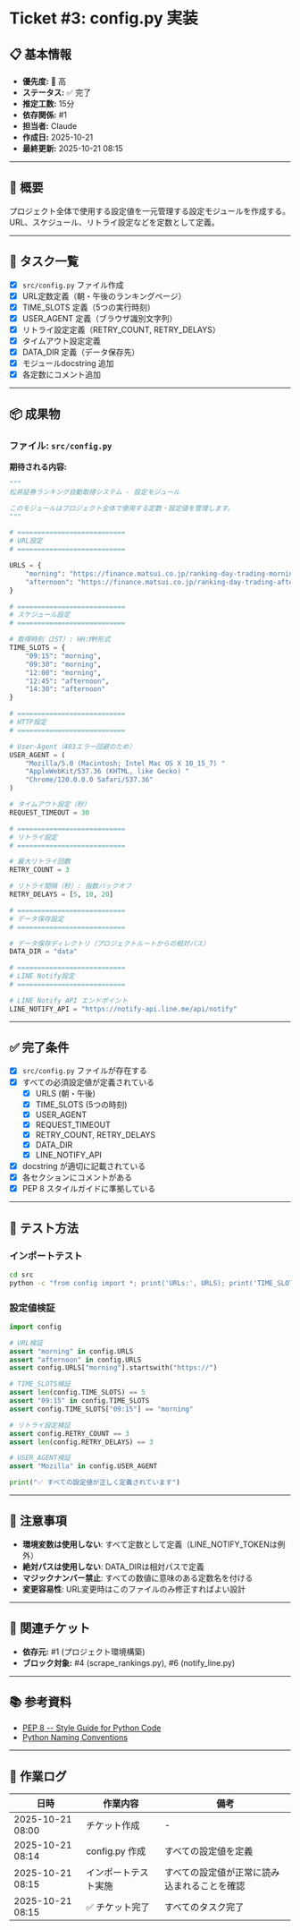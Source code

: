 # Ticket #3: config.py 実装

## 📋 基本情報

- **優先度:** 🔴 高
- **ステータス:** ✅ 完了
- **推定工数:** 15分
- **依存関係:** #1
- **担当者:** Claude
- **作成日:** 2025-10-21
- **最終更新:** 2025-10-21 08:15

---

## 📝 概要

プロジェクト全体で使用する設定値を一元管理する設定モジュールを作成する。URL、スケジュール、リトライ設定などを定数として定義。

---

## 🎯 タスク一覧

- [x] `src/config.py` ファイル作成
- [x] URL定数定義（朝・午後のランキングページ）
- [x] TIME_SLOTS 定義（5つの実行時刻）
- [x] USER_AGENT 定義（ブラウザ識別文字列）
- [x] リトライ設定定義（RETRY_COUNT, RETRY_DELAYS）
- [x] タイムアウト設定定義
- [x] DATA_DIR 定義（データ保存先）
- [x] モジュールdocstring 追加
- [x] 各定数にコメント追加

---

## 📦 成果物

### ファイル: `src/config.py`

**期待される内容:**

```python
"""
松井証券ランキング自動取得システム - 設定モジュール

このモジュールはプロジェクト全体で使用する定数・設定値を管理します。
"""

# ===========================
# URL設定
# ===========================

URLS = {
    "morning": "https://finance.matsui.co.jp/ranking-day-trading-morning/index?condition=0&market=0",
    "afternoon": "https://finance.matsui.co.jp/ranking-day-trading-afternoon/index?condition=0&market=0"
}

# ===========================
# スケジュール設定
# ===========================

# 取得時刻（JST）: HH:MM形式
TIME_SLOTS = {
    "09:15": "morning",
    "09:30": "morning",
    "12:00": "morning",
    "12:45": "afternoon",
    "14:30": "afternoon"
}

# ===========================
# HTTP設定
# ===========================

# User-Agent（403エラー回避のため）
USER_AGENT = (
    "Mozilla/5.0 (Macintosh; Intel Mac OS X 10_15_7) "
    "AppleWebKit/537.36 (KHTML, like Gecko) "
    "Chrome/120.0.0.0 Safari/537.36"
)

# タイムアウト設定（秒）
REQUEST_TIMEOUT = 30

# ===========================
# リトライ設定
# ===========================

# 最大リトライ回数
RETRY_COUNT = 3

# リトライ間隔（秒）: 指数バックオフ
RETRY_DELAYS = [5, 10, 20]

# ===========================
# データ保存設定
# ===========================

# データ保存ディレクトリ（プロジェクトルートからの相対パス）
DATA_DIR = "data"

# ===========================
# LINE Notify設定
# ===========================

# LINE Notify API エンドポイント
LINE_NOTIFY_API = "https://notify-api.line.me/api/notify"
```

---

## ✅ 完了条件

- [x] `src/config.py` ファイルが存在する
- [x] すべての必須設定値が定義されている
  - [x] URLS (朝・午後)
  - [x] TIME_SLOTS (5つの時刻)
  - [x] USER_AGENT
  - [x] REQUEST_TIMEOUT
  - [x] RETRY_COUNT, RETRY_DELAYS
  - [x] DATA_DIR
  - [x] LINE_NOTIFY_API
- [x] docstring が適切に記載されている
- [x] 各セクションにコメントがある
- [x] PEP 8 スタイルガイドに準拠している

---

## 🧪 テスト方法

### インポートテスト

```bash
cd src
python -c "from config import *; print('URLs:', URLS); print('TIME_SLOTS:', TIME_SLOTS)"
```

### 設定値検証

```python
import config

# URL検証
assert "morning" in config.URLS
assert "afternoon" in config.URLS
assert config.URLS["morning"].startswith("https://")

# TIME_SLOTS検証
assert len(config.TIME_SLOTS) == 5
assert "09:15" in config.TIME_SLOTS
assert config.TIME_SLOTS["09:15"] == "morning"

# リトライ設定検証
assert config.RETRY_COUNT == 3
assert len(config.RETRY_DELAYS) == 3

# USER_AGENT検証
assert "Mozilla" in config.USER_AGENT

print("✅ すべての設定値が正しく定義されています")
```

---

## 📌 注意事項

- **環境変数は使用しない**: すべて定数として定義（LINE_NOTIFY_TOKENは例外）
- **絶対パスは使用しない**: DATA_DIRは相対パスで定義
- **マジックナンバー禁止**: すべての数値に意味のある定数名を付ける
- **変更容易性**: URL変更時はこのファイルのみ修正すればよい設計

---

## 🔗 関連チケット

- **依存元:** #1 (プロジェクト環境構築)
- **ブロック対象:** #4 (scrape_rankings.py), #6 (notify_line.py)

---

## 📚 参考資料

- [PEP 8 -- Style Guide for Python Code](https://peps.python.org/pep-0008/)
- [Python Naming Conventions](https://peps.python.org/pep-0008/#naming-conventions)

---

## 📝 作業ログ

| 日時 | 作業内容 | 備考 |
|------|---------|------|
| 2025-10-21 08:00 | チケット作成 | - |
| 2025-10-21 08:14 | config.py 作成 | すべての設定値を定義 |
| 2025-10-21 08:15 | インポートテスト実施 | すべての設定値が正常に読み込まれることを確認 |
| 2025-10-21 08:15 | ✅ チケット完了 | すべてのタスク完了 |
